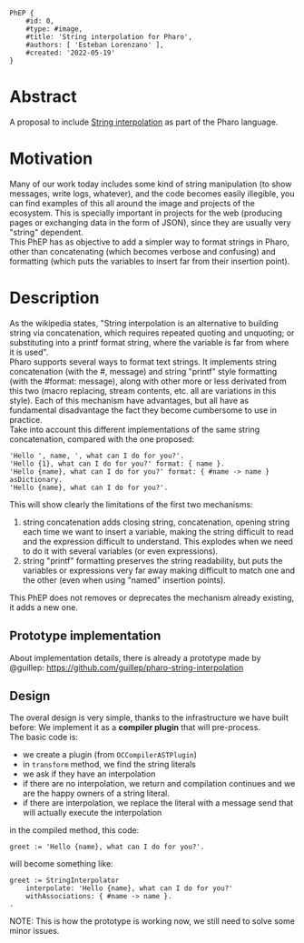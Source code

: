 ```
PhEP {
	#id: 0,
	#type: #image,
	#title: 'String interpolation for Pharo',
	#authors: [ 'Esteban Lorenzano' ],
	#created: '2022-05-19'
}
```

# Abstract
A proposal to include [String interpolation](https://en.wikipedia.org/wiki/String_interpolation) as part of the Pharo language.

# Motivation
Many of our work today includes some kind of string manipulation (to show messages, write logs, whatever), and the code becomes easily illegible, you can find examples of this all around the image and projects of the ecosystem. This is specially important in projects for the web (producing pages or exchanging data in the form of JSON), since they are usually very "string" dependent.  
This PhEP has as objective to add a simpler way to format strings in Pharo, other than concatenating (which becomes verbose and confusing) and formatting (which puts the variables to insert far from their insertion point).  

# Description 
As the wikipedia states, "String interpolation is an alternative to building string via concatenation, which requires repeated quoting and unquoting; or substituting into a printf format string, where the variable is far from where it is used".  
Pharo supports several ways to format text strings. It implements string concatenation (with the #, message) and string "printf" style formatting (with the #format: message), along with other more or less derivated from this two (macro replacing, stream contents, etc. all are variations in this style).
Each of this mechanism have advantages, but all have as fundamental disadvantage the fact they become cumbersome to use in practice.  
Take into account this different implementations of the same string concatenation, compared with the one proposed:  
```Smalltalk
'Hello ', name, ', what can I do for you?'.
'Hello {1}, what can I do for you?' format: { name }.
'Hello {name}, what can I do for you?' format: { #name -> name } asDictionary.
'Hello {name}, what can I do for you?'.
```
This will show clearly the limitations of the first two mechanisms:  
1. string concatenation adds closing string, concatenation, opening string each time we want to insert a variable, making the string difficult to read and the expression difficult to understand. This explodes when we need to do it with several variables (or even expressions).  
2. string "printf" formatting preserves the string readability, but puts the variables or expressions very far away making difficult to match one and the other (even when using "named" insertion points).  

This PhEP does not removes or deprecates the mechanism already existing, it adds a new one.  

## Prototype implementation

About implementation details, there is already a prototype made by @guillep: https://github.com/guillep/pharo-string-interpolation

## Design

The overal design is very simple, thanks to the infrastructure we have built before: We implement it as a **compiler plugin** that will pre-process.  
The basic code is: 

- we create a plugin (from `OCCompilerASTPlugin`)
- in `transform` method, we find the string literals
- we ask if they have an interpolation
- if there are no interpolation, we return and compilation continues and we are the happy owners of a string literal.
- if there are interpolation, we replace the literal with a message send that will actually execute the interpolation
	
in the compiled method, this code:
```Smalltalk
greet := 'Hello {name}, what can I do for you?'.
```
will become something like: 
```Smalltalk
greet := StringInterpolator 
	interpolate: 'Hello {name}, what can I do for you?'
	withAssociations: { #name -> name }.
.
```
	
NOTE: This is how the prototype is working now, we still need to solve some minor issues. 



